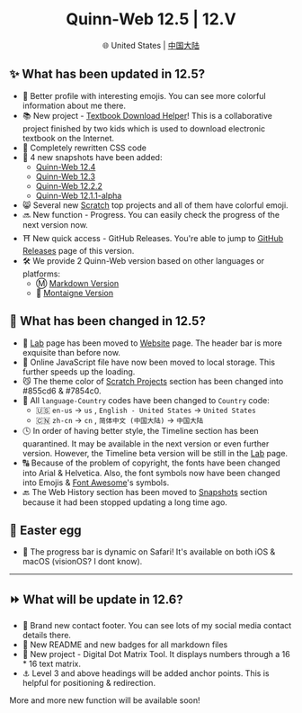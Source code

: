 <h1 align=center>Quinn-Web 12.5 | 12.Ⅴ</h1>

<p align=center>🌐 United States | <a href="https://github.com/Quinn0823/quinn0823.github.io/blob/main/releases/12.5/cn.md">中国大陆</a></p>

## ✨ What has been updated in 12.5?

* 🤣 Better profile with interesting emojis. You can see more colorful information about me there.
* 📚 New project - [Textbook Download Helper](https://quinn0823.github.io/projects/tdh/)! This is a collaborative project finished by two kids which is used to download electronic textbook on the Internet.
* 🎨 Completely rewritten CSS code
* 📸 4 new snapshots have been added:
  * [Quinn-Web 12.4](https://quinn0823.github.io/snapshot-12.4/)
  * [Quinn-Web 12.3](https://quinn0823.github.io/snapshot-12.3/)
  * [Quinn-Web 12.2.2](https://quinn0823.github.io/snapshot-12.2.2/)
  * [Quinn-Web 12.1.1-alpha](https://quinn0823.github.io/snapshot-12.1.1-alpha/)
* 😸 Several new [Scratch](https://quinn0823.github.io/projects/) top projects and all of them have colorful emoji.
* 🔜 New function - Progress. You can easily check the progress of the next version now.
* ⛩️ New quick access - GitHub Releases. You're able to jump to [GitHub Releases](https://github.com/Quinn0823/quinn0823.github.io/releases/) page of this version.
* 🛠️ We provide 2 Quinn-Web version based on other languages or platforms:
  * Ⓜ️ [Markdown Version](https://quinn0823.github.io/markdown/)
  * 📝 [Montaigne Version](https://quinn0823.github.io/https://quinn0823.montaigne.io/)

## 🔧 What has been changed in 12.5?

* 🧬 [Lab](https://quinn0823.github.io/lab.html) page has been moved to [Website](https://quinn0823.github.io/website.html) page. The header bar is more exquisite than before now.
* 🚀 Online JavaScript file have now been moved to local storage. This further speeds up the loading.
* 😼 The theme color of [Scratch Projects](https://quinn0823.github.io/projects/) section has been changed into #855cd6 & #7854c0.
* 💬 All `language-Country` codes have been changed to `Country` code:
  * 🇺🇸 `en-us` → `us` , `English - United States` → `United States`
  * 🇨🇳 `zh-cn` → `cn` , `简体中文 (中国大陆)` → `中国大陆`
* 🕓 In order of having better style, the Timeline section has been quarantined. It may be available in the next version or even further version. However, the Timeline beta version will be still in the [Lab](https://quinn0823.github.io/lab.html) page.
* 🔠 Because of the problem of copyright, the fonts have been changed into Arial & Helvetica. Also, the font symbols now have been changed into Emojis & [Font Awesome](https://fontawesome.com/)'s symbols.
* 🔙 The Web History section has been moved to [Snapshots](https://quinn0823.github.io/website.html) section because it had been stopped updating a long time ago.

## 🥚 Easter egg

* 🐎 The progress bar is dynamic on Safari! It's available on both iOS & macOS (visionOS? I dont know).

---

## ⏩ What will be update in 12.6?

* 🪪 Brand new contact footer. You can see lots of my social media contact details there.
* 📑 New README and new badges for all markdown files
* 🔢 New project - Digital Dot Matrix Tool. It displays numbers through a 16 * 16 text matrix.
* ⚓️ Level 3 and above headings will be added anchor points. This is helpful for positioning & redirection.

More and more new function will be available soon!
